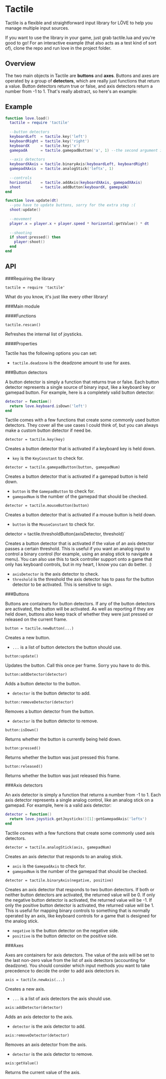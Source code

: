 Tactile
=======
Tactile is a flexible and straightforward input library for LÖVE to help you manage multiple input sources.

If you want to use the library in your game, just grab tactile.lua and you're good to go! For an interactive example (that also acts as a test kind of sort of), clone the repo and run love in the project folder.

Overview
--------
The two main objects in Tactile are **buttons** and **axes**. Buttons and axes are operated by a group of **detectors**, which are really just functions that return a value. Button detectors return true or false, and axis detectors return a number from -1 to 1. That's really abstract, so here's an example:

Example
-------
```lua
function love.load()
  tactile = require 'tactile'
  
  --button detectors
  keyboardLeft  = tactile.key('left')
  keyboardRight = tactile.key('right')
  keyboardX     = tactile.key('x')
  gamepadA      = tactile.gamepadButton('a', 1) --the second argument is controller number, in case you're wondering
  
  --axis detectors
  keyboardXAxis = tactile.binaryAxis(keyboardLeft, keyboardRight)
  gamepadXAxis  = tactile.analogStick('leftx', 1)
  
  --controls
  horizontal    = tactile.addAxis(keyboardXAxis, gamepadXAxis)
  shoot         = tactile.addButton(keyboardX, gamepadA)
end

function love.update(dt)
  --you have to update buttons, sorry for the extra step :(
  shoot:update()
  
  --movement
  player.x = player.x + player.speed * horizontal:getValue() * dt
  
  --shooting
  if shoot:pressed() then
    player:shoot()
  end
end
```

API
---
###Requiring the library

`tactile = require 'tactile'`

What do you know, it's just like every other library!

###Main module

####Functions

`tactile.rescan()`

Refreshes the internal list of joysticks.

####Properties

Tactile has the following options you can set:

- `tactile.deadzone` is the deadzone amount to use for axes.

###Button detectors

A button detector is simply a function that returns true or false. Each button detector represents a single source of binary input, like a keyboard key or gamepad button. For example, here is a completely valid button detector:

```lua
detector = function()
  return love.keyboard.isDown('left')
end
```

Tactile comes with a few functions that create some commonly used button detectors. They cover all the use cases I could think of, but you can always make a custom button detector if need be.

`detector = tactile.key(key)`

Creates a button detector that is activated if a keyboard key is held down.

- `key` is the `KeyConstant` to check for.

`detector = tactile.gamepadButton(button, gamepadNum)`

Creates a button detector that is activated if a gamepad button is held down.

- `button` is the `GamepadButton` to check for.
- `gamepadNum` is the number of the gamepad that should be checked.

`detector = tactile.mouseButton(button)`

Creates a button detector that is activated if a mouse button is held down.

- `button` is the `MouseConstant` to check for.

detector = tactile.thresholdButton(axisDetector, threshold)`

Creates a button detector that is activated if the value of an axis detector passes a certain threshold. This is useful if you want an analog input to control a binary control (for example, using an analog stick to navigate a menu). You can also use this to tack controller support onto a game that only has keyboard controls, but in my heart, I know you can do better. :)

- `axisDetector` is the axis detector to check.
- `threshold` is the threshold the axis detector has to pass for the button detector to be activated. This is sensitive to sign.

###Buttons

Buttons are containers for button detectors. If any of the button detectors are activated, the button will be activated. As well as reporting if they are held down, buttons also keep track of whether they were just pressed or released on the current frame.

`button = tactile.newButton(...)`

Creates a new button.

- `...` is a list of button detectors the button should use.

`button:update()`

Updates the button. Call this once per frame. Sorry you have to do this.

`button:addDetector(detector)`

Adds a button detector to the button.

- `detector` is the button detector to add.

`button:removeDetector(detector)`

Removes a button detector from the button.

- `detector` is the button detector to remove.

`button:isDown()`

Returns whether the button is currently being held down.

`button:pressed()`

Returns whether the button was just pressed this frame.

`button:released()`

Returns whether the button was just released this frame.

###Axis detectors

An axis detector is simply a function that returns a number from -1 to 1. Each axis detector represents a single analog control, like an analog stick on a gamepad. For example, here is a valid axis detector:

```lua
detector = function()
  return love.joystick.getJoysticks()[1]:getGamepadAxis('leftx')
end
```

Tactile comes with a few functions that create some commonly used axis detectors.

`detector = tactile.analogStick(axis, gamepadNum)`

Creates an axis detector that responds to an analog stick.

- `axis` is the `GamepadAxis` to check for.
- `gamepadNum` is the number of the gamepad that should be checked.

`detector = tactile.binaryAxis(negative, positive)`

Creates an axis detector that responds to two button detectors. If both or neither button detectors are activated, the returned value will be 0. If only the negative button detector is activated, the returned value will be -1. If only the positive button detector is activated, the returned value will be 1. This is useful for mapping binary controls to something that is normally operated by an axis, like keyboard controls for a game that is designed for the analog stick.

- `negative` is the button detector on the negative side.
- `positive` is the button detector on the positive side.

###Axes

Axes are containers for axis detectors. The value of the axis will be set to the last non-zero value from the list of axis detectors (accounting for deadzone). You should consider which input methods you want to take precedence to decide the order to add axis detectors in.

`axis = tactile.newAxis(...)`

Creates a new axis.

- `...` is a list of axis detectors the axis should use.

`axis:addDetector(detector)`

Adds an axis detector to the axis.

- `detector` is the axis detector to add.

`axis:removeDetector(detector)`

Removes an axis detector from the axis.

- `detector` is the axis detector to remove.

`axis:getValue()`

Returns the current value of the axis.